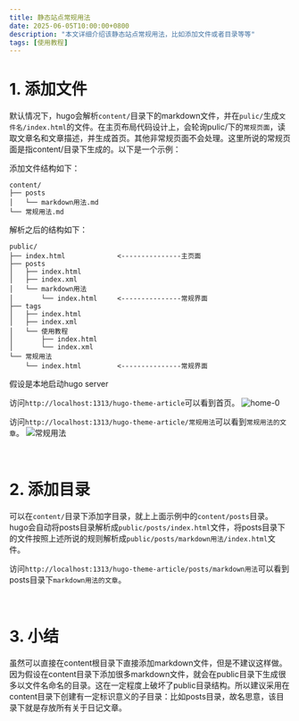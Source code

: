 ```yaml
---
title: 静态站点常规用法
date: 2025-06-05T10:00:00+0800
description: "本文详细介绍该静态站点常规用法，比如添加文件或者目录等等"
tags: [使用教程]
---
```


# 1. 添加文件
默认情况下，hugo会解析`content/`目录下的markdown文件，并在`pulic/`生成`文件名/index.html`的文件。在主页布局代码设计上，会轮询pulic/下的`常规页面`，读取文章名和文章描述，并生成首页。其他非常规页面不会处理。这里所说的常规页面是指content/目录下生成的。以下是一个示例：

添加文件结构如下：
```plaintext
content/
├── posts
│   └── markdown用法.md
└── 常规用法.md
```

解析之后的结构如下：
```plaintext
public/
├── index.html             <---------------主页面
├── posts
│   ├── index.html
│   ├── index.xml
│   └── markdown用法
│       └── index.html     <---------------常规界面
├── tags
│   ├── index.html
│   ├── index.xml
│   └── 使用教程
│       ├── index.html
│       └── index.xml
└── 常规用法
    └── index.html         <---------------常规界面
```

假设是本地启动hugo server

访问`http://localhost:1313/hugo-theme-article`可以看到首页。
![home-0](https://raw.githubusercontent.com/henglgh/hugo-theme-article/main/images/home-0.png)

访问`http://localhost:1313/hugo-theme-article/常规用法`可以看到`常规用法的文章`。
 ![常规用法](https://raw.githubusercontent.com/henglgh/hugo-theme-article/main/images/常规用法.png)


&nbsp;
&nbsp;
# 2. 添加目录
可以在`content/`目录下添加字目录，就上上面示例中的`content/posts`目录。hugo会自动将posts目录解析成`public/posts/index.html`文件，将posts目录下的文件按照上述所说的规则解析成`public/posts/markdown用法/index.html`文件。

访问`http://localhost:1313/hugo-theme-article/posts/markdown用法`可以看到posts目录下`markdown用法的文章`。

&nbsp;
&nbsp;
# 3. 小结
虽然可以直接在content根目录下直接添加markdown文件，但是不建议这样做。因为假设在content目录下添加很多markdown文件，就会在public目录下生成很多以文件名命名的目录。这在一定程度上破坏了public目录结构。所以建议采用在content目录下创建有一定标识意义的子目录：比如posts目录，故名思意，该目录下就是存放所有关于日记文章。